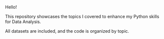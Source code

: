 Hello!

This repository showcases the topics I covered to enhance my Python skills for Data Analysis.

All datasets are included, and the code is organized by topic.
